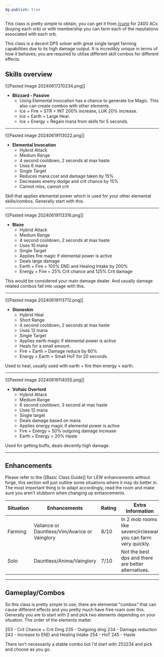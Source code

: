```yaml
---
dg-publish: true
---
```


This class is pretty simple to obtain, you can get it from [/curio](http://aqwwiki.wikidot.com/curiosities) for 2400 ACs (buying each orb) or with membership you can farm each of the reputations associated with each orb.

This class is a decent DPS soloer with great single target farming capabilities due to its high damage output. It is incredibly unique in terms of how it behaves, you are required to utilise different skill combos for different effects.

## Skills overview

![[Pasted image 20240617210234.png]]
- **Blizzard - Passive**
	- Using Elemental Invocation has a chance to generate Ice Magic. This also can create combos with other elements.
	- Ice + Fire = STR + INT 200% increase, LUK 20% increase.
	- Ice + Earth = Large Heal.
	- Ice + Energy = Regain mana from skills for 5 seconds.

---

![[Pasted image 20240619113022.png]]
- **Elemental Invocation**
	- Hybrid Attack
	- Medium Range
	- 4 second cooldown, 2 seconds at max haste
	- Uses 6 mana
	- Single Target
	- Reduces mana cost and damage taken by 15%
	- Decreases enemy dodge and crit chance by 15%
	- Cannot miss, cannot crit

Skill that applies elemental power which is used for your other elemental skills/combos. Generally start with this.

---

![[Pasted image 20240619113316.png]]
- **Blaze**
	- Hybrid Attack
	- Medium Range
	- 4 second cooldown, 2 seconds at max haste
	- Uses 10 mana
	- Single Target
	- Applies fire magic if elemental power is active
	- Deals large damage
	- Earth + Fire = 100% END and Healing Intake by 200%
	- Energy + Fire = 25% Crit chance and 125% Crit damage

This would be considered your main damage dealer. And usually damage related combos fall into usage with this.

---

![[Pasted image 20240619113712.png]]
- **Stoneskin**
	- Hybrid Heal
	- Short Range
	- 4 second cooldown, 2 seconds at max haste
	- Uses 12 mana
	- Single Target
	- Applies earth magic if elemental power is active
	- Heals for a small amount.
	- Fire + Earth = Damage reduce by 60%
	- Energy + Earth = Small HoT for 20 seconds.

Used to heal, usually used with earth + fire then energy + earth.

---

![[Pasted image 20240619114055.png]]
- **Voltaic Overlord**
	- Hybrid Attack
	- Medium Range
	- 6 second cooldown, 3 second at max haste
	- Uses 12 mana
	- Single target
	- Deals damage based on mana
	- Applies energy magic if elemental power is active
	- Fire + Energy = 50% outgoing damage increase
	- Earth + Energy = 20% Haste

Used for getting buffs, deals decently high damage.

---

## Enhancements

Please refer to the [[Basic Class Guide]] for LEW enhancements without forge, this section will just outline some situations where it may do better in. The most important thing is to adapt accordingly, read the room and make sure you aren't stubborn when changing up enhancements.

| Situation | Enhancements                                   | Rating | Extra Information                                              |
| --------- | ---------------------------------------------- | ------ | -------------------------------------------------------------- |
| Farming   | Valiance or Dauntless/Vim/Avarice or Vainglory | 8/10   | In 2 mob rooms like sevencircleswar you can farm very quickly. |
| Solo      | Dauntless/Anima/Vainglory                      | 7/10   | Not the best dps and there are better alternatives.            |

---

## Gameplay/Combos

So this class is pretty simple to use, there are elemental "combos" that can cause different effects and you pretty much have free roam over this. Generally you are to start with 2 and pick two elements depending on your situation. The order of the elements matter.

253 - Crit Chance + Crit Dmg
235 - Outgoing dmg
234 - Damage reduction
243 - Increase to END and Healing Intake
254 - HoT
245 - Haste

There isn't necessarily a stable combo but I'd start with
253234 and pick and choose as you go.